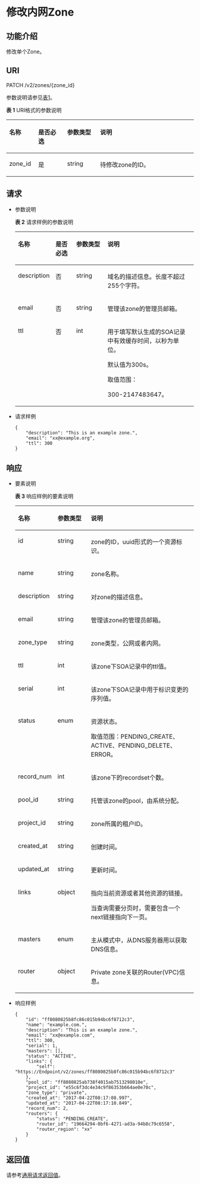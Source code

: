 # 修改内网Zone<a name="ZH-CN_TOPIC_0080996887"></a>

## 功能介绍<a name="section3569153217343"></a>

修改单个Zone。

## URI<a name="section6163262617350"></a>

PATCH /v2/zones/\{zone\_id\}

参数说明请参见[表1](#zh-cn_topic_0080995382_table56746773172616)。

**表 1**  URI格式的参数说明

<a name="zh-cn_topic_0080995382_table56746773172616"></a>
<table><thead align="left"><tr id="zh-cn_topic_0080995382_row12848229172616"><th class="cellrowborder" valign="top" width="15.459999999999999%" id="mcps1.2.5.1.1"><p id="zh-cn_topic_0080995382_p44975878172616"><a name="zh-cn_topic_0080995382_p44975878172616"></a><a name="zh-cn_topic_0080995382_p44975878172616"></a>名称</p>
</th>
<th class="cellrowborder" valign="top" width="15.459999999999999%" id="mcps1.2.5.1.2"><p id="zh-cn_topic_0080995382_p46443918172616"><a name="zh-cn_topic_0080995382_p46443918172616"></a><a name="zh-cn_topic_0080995382_p46443918172616"></a>是否必选</p>
</th>
<th class="cellrowborder" valign="top" width="17.53%" id="mcps1.2.5.1.3"><p id="zh-cn_topic_0080995382_p1368350172616"><a name="zh-cn_topic_0080995382_p1368350172616"></a><a name="zh-cn_topic_0080995382_p1368350172616"></a>参数类型</p>
</th>
<th class="cellrowborder" valign="top" width="51.55%" id="mcps1.2.5.1.4"><p id="zh-cn_topic_0080995382_p24157908172616"><a name="zh-cn_topic_0080995382_p24157908172616"></a><a name="zh-cn_topic_0080995382_p24157908172616"></a>说明</p>
</th>
</tr>
</thead>
<tbody><tr id="zh-cn_topic_0080995382_row39993297172616"><td class="cellrowborder" valign="top" width="15.459999999999999%" headers="mcps1.2.5.1.1 "><p id="zh-cn_topic_0080995382_p43071797172616"><a name="zh-cn_topic_0080995382_p43071797172616"></a><a name="zh-cn_topic_0080995382_p43071797172616"></a>zone_id</p>
</td>
<td class="cellrowborder" valign="top" width="15.459999999999999%" headers="mcps1.2.5.1.2 "><p id="zh-cn_topic_0080995382_p26647585172616"><a name="zh-cn_topic_0080995382_p26647585172616"></a><a name="zh-cn_topic_0080995382_p26647585172616"></a>是</p>
</td>
<td class="cellrowborder" valign="top" width="17.53%" headers="mcps1.2.5.1.3 "><p id="zh-cn_topic_0080995382_p21075379172616"><a name="zh-cn_topic_0080995382_p21075379172616"></a><a name="zh-cn_topic_0080995382_p21075379172616"></a>string</p>
</td>
<td class="cellrowborder" valign="top" width="51.55%" headers="mcps1.2.5.1.4 "><p id="zh-cn_topic_0080995382_p4976396172616"><a name="zh-cn_topic_0080995382_p4976396172616"></a><a name="zh-cn_topic_0080995382_p4976396172616"></a>待修改zone的ID。</p>
</td>
</tr>
</tbody>
</table>

## 请求<a name="section4207148117353"></a>

-   参数说明

    **表 2**  请求样例的参数说明

    <a name="zh-cn_topic_0080995382_table3720408817742"></a>
    <table><thead align="left"><tr id="zh-cn_topic_0080995382_row6225671717742"><th class="cellrowborder" valign="top" width="16.33%" id="mcps1.2.5.1.1"><p id="zh-cn_topic_0080995382_p5153686617742"><a name="zh-cn_topic_0080995382_p5153686617742"></a><a name="zh-cn_topic_0080995382_p5153686617742"></a>名称</p>
    </th>
    <th class="cellrowborder" valign="top" width="12.24%" id="mcps1.2.5.1.2"><p id="zh-cn_topic_0080995382_p473035017742"><a name="zh-cn_topic_0080995382_p473035017742"></a><a name="zh-cn_topic_0080995382_p473035017742"></a>是否必选</p>
    </th>
    <th class="cellrowborder" valign="top" width="18.37%" id="mcps1.2.5.1.3"><p id="zh-cn_topic_0080995382_p386753717742"><a name="zh-cn_topic_0080995382_p386753717742"></a><a name="zh-cn_topic_0080995382_p386753717742"></a>参数类型</p>
    </th>
    <th class="cellrowborder" valign="top" width="53.059999999999995%" id="mcps1.2.5.1.4"><p id="zh-cn_topic_0080995382_p5956810717742"><a name="zh-cn_topic_0080995382_p5956810717742"></a><a name="zh-cn_topic_0080995382_p5956810717742"></a>说明</p>
    </th>
    </tr>
    </thead>
    <tbody><tr id="zh-cn_topic_0080995382_row1973909717742"><td class="cellrowborder" valign="top" width="16.33%" headers="mcps1.2.5.1.1 "><p id="zh-cn_topic_0080995382_p5474826717742"><a name="zh-cn_topic_0080995382_p5474826717742"></a><a name="zh-cn_topic_0080995382_p5474826717742"></a>description</p>
    </td>
    <td class="cellrowborder" valign="top" width="12.24%" headers="mcps1.2.5.1.2 "><p id="zh-cn_topic_0080995382_p759162017742"><a name="zh-cn_topic_0080995382_p759162017742"></a><a name="zh-cn_topic_0080995382_p759162017742"></a>否</p>
    </td>
    <td class="cellrowborder" valign="top" width="18.37%" headers="mcps1.2.5.1.3 "><p id="zh-cn_topic_0080995382_p3220634117742"><a name="zh-cn_topic_0080995382_p3220634117742"></a><a name="zh-cn_topic_0080995382_p3220634117742"></a>string</p>
    </td>
    <td class="cellrowborder" valign="top" width="53.059999999999995%" headers="mcps1.2.5.1.4 "><p id="zh-cn_topic_0080995382_p6675950017742"><a name="zh-cn_topic_0080995382_p6675950017742"></a><a name="zh-cn_topic_0080995382_p6675950017742"></a>域名的描述信息。长度不超过255个字符。</p>
    </td>
    </tr>
    <tr id="zh-cn_topic_0080995382_row4358988017742"><td class="cellrowborder" valign="top" width="16.33%" headers="mcps1.2.5.1.1 "><p id="zh-cn_topic_0080995382_p6536976617742"><a name="zh-cn_topic_0080995382_p6536976617742"></a><a name="zh-cn_topic_0080995382_p6536976617742"></a>email</p>
    </td>
    <td class="cellrowborder" valign="top" width="12.24%" headers="mcps1.2.5.1.2 "><p id="zh-cn_topic_0080995382_p650279617742"><a name="zh-cn_topic_0080995382_p650279617742"></a><a name="zh-cn_topic_0080995382_p650279617742"></a>否</p>
    </td>
    <td class="cellrowborder" valign="top" width="18.37%" headers="mcps1.2.5.1.3 "><p id="zh-cn_topic_0080995382_p2054573717742"><a name="zh-cn_topic_0080995382_p2054573717742"></a><a name="zh-cn_topic_0080995382_p2054573717742"></a>string</p>
    </td>
    <td class="cellrowborder" valign="top" width="53.059999999999995%" headers="mcps1.2.5.1.4 "><p id="zh-cn_topic_0080995382_p1997196517742"><a name="zh-cn_topic_0080995382_p1997196517742"></a><a name="zh-cn_topic_0080995382_p1997196517742"></a>管理该zone的管理员邮箱。</p>
    </td>
    </tr>
    <tr id="zh-cn_topic_0080995382_row13489593141045"><td class="cellrowborder" valign="top" width="16.33%" headers="mcps1.2.5.1.1 "><p id="zh-cn_topic_0080995382_p18915273141045"><a name="zh-cn_topic_0080995382_p18915273141045"></a><a name="zh-cn_topic_0080995382_p18915273141045"></a>ttl</p>
    </td>
    <td class="cellrowborder" valign="top" width="12.24%" headers="mcps1.2.5.1.2 "><p id="zh-cn_topic_0080995382_p55742162141045"><a name="zh-cn_topic_0080995382_p55742162141045"></a><a name="zh-cn_topic_0080995382_p55742162141045"></a>否</p>
    </td>
    <td class="cellrowborder" valign="top" width="18.37%" headers="mcps1.2.5.1.3 "><p id="zh-cn_topic_0080995382_p18821243141045"><a name="zh-cn_topic_0080995382_p18821243141045"></a><a name="zh-cn_topic_0080995382_p18821243141045"></a>int</p>
    </td>
    <td class="cellrowborder" valign="top" width="53.059999999999995%" headers="mcps1.2.5.1.4 "><p id="zh-cn_topic_0080995382_p3447255141334"><a name="zh-cn_topic_0080995382_p3447255141334"></a><a name="zh-cn_topic_0080995382_p3447255141334"></a>用于填写默认生成的SOA记录中有效缓存时间，以秒为单位。</p>
    <p id="zh-cn_topic_0080995382_p54818170173211"><a name="zh-cn_topic_0080995382_p54818170173211"></a><a name="zh-cn_topic_0080995382_p54818170173211"></a>默认值为300s。</p>
    <p id="zh-cn_topic_0080995382_p5335091141210"><a name="zh-cn_topic_0080995382_p5335091141210"></a><a name="zh-cn_topic_0080995382_p5335091141210"></a>取值范围：</p>
    <p id="zh-cn_topic_0080995382_p43707626141214"><a name="zh-cn_topic_0080995382_p43707626141214"></a><a name="zh-cn_topic_0080995382_p43707626141214"></a>300-2147483647。</p>
    </td>
    </tr>
    </tbody>
    </table>

-   请求样例

    ```
    {
        "description": "This is an example zone.",
        "email": "xx@example.org",
        "ttl": 300
    }
    ```


## 响应<a name="section2142173017358"></a>

-   要素说明

    **表 3**  响应样例的要素说明

    <a name="table54601120171039"></a>
    <table><thead align="left"><tr id="zh-cn_topic_0057311027_row54125868171039"><th class="cellrowborder" valign="top" width="18.37%" id="mcps1.2.4.1.1"><p id="zh-cn_topic_0057311027_p46128019171039"><a name="zh-cn_topic_0057311027_p46128019171039"></a><a name="zh-cn_topic_0057311027_p46128019171039"></a>名称</p>
    </th>
    <th class="cellrowborder" valign="top" width="19.39%" id="mcps1.2.4.1.2"><p id="zh-cn_topic_0057311027_p61288737171039"><a name="zh-cn_topic_0057311027_p61288737171039"></a><a name="zh-cn_topic_0057311027_p61288737171039"></a>参数类型</p>
    </th>
    <th class="cellrowborder" valign="top" width="62.239999999999995%" id="mcps1.2.4.1.3"><p id="zh-cn_topic_0057311027_p39427830171039"><a name="zh-cn_topic_0057311027_p39427830171039"></a><a name="zh-cn_topic_0057311027_p39427830171039"></a>说明</p>
    </th>
    </tr>
    </thead>
    <tbody><tr id="zh-cn_topic_0057311027_row3275315171039"><td class="cellrowborder" valign="top" width="18.37%" headers="mcps1.2.4.1.1 "><p id="zh-cn_topic_0057311027_p13677558171039"><a name="zh-cn_topic_0057311027_p13677558171039"></a><a name="zh-cn_topic_0057311027_p13677558171039"></a>id</p>
    </td>
    <td class="cellrowborder" valign="top" width="19.39%" headers="mcps1.2.4.1.2 "><p id="zh-cn_topic_0057311027_p31480160171039"><a name="zh-cn_topic_0057311027_p31480160171039"></a><a name="zh-cn_topic_0057311027_p31480160171039"></a>string</p>
    </td>
    <td class="cellrowborder" valign="top" width="62.239999999999995%" headers="mcps1.2.4.1.3 "><p id="zh-cn_topic_0057311027_p55186322171039"><a name="zh-cn_topic_0057311027_p55186322171039"></a><a name="zh-cn_topic_0057311027_p55186322171039"></a>zone的ID，uuid形式的一个资源标识。</p>
    </td>
    </tr>
    <tr id="zh-cn_topic_0057311027_row62038903171039"><td class="cellrowborder" valign="top" width="18.37%" headers="mcps1.2.4.1.1 "><p id="zh-cn_topic_0057311027_p21725743171039"><a name="zh-cn_topic_0057311027_p21725743171039"></a><a name="zh-cn_topic_0057311027_p21725743171039"></a>name</p>
    </td>
    <td class="cellrowborder" valign="top" width="19.39%" headers="mcps1.2.4.1.2 "><p id="zh-cn_topic_0057311027_p55078653171039"><a name="zh-cn_topic_0057311027_p55078653171039"></a><a name="zh-cn_topic_0057311027_p55078653171039"></a>string</p>
    </td>
    <td class="cellrowborder" valign="top" width="62.239999999999995%" headers="mcps1.2.4.1.3 "><p id="zh-cn_topic_0057311027_p65545475171039"><a name="zh-cn_topic_0057311027_p65545475171039"></a><a name="zh-cn_topic_0057311027_p65545475171039"></a>zone名称。</p>
    </td>
    </tr>
    <tr id="zh-cn_topic_0057311027_row24663709171039"><td class="cellrowborder" valign="top" width="18.37%" headers="mcps1.2.4.1.1 "><p id="zh-cn_topic_0057311027_p56112529171039"><a name="zh-cn_topic_0057311027_p56112529171039"></a><a name="zh-cn_topic_0057311027_p56112529171039"></a>description</p>
    </td>
    <td class="cellrowborder" valign="top" width="19.39%" headers="mcps1.2.4.1.2 "><p id="zh-cn_topic_0057311027_p46656524171039"><a name="zh-cn_topic_0057311027_p46656524171039"></a><a name="zh-cn_topic_0057311027_p46656524171039"></a>string</p>
    </td>
    <td class="cellrowborder" valign="top" width="62.239999999999995%" headers="mcps1.2.4.1.3 "><p id="zh-cn_topic_0057311027_p31778607171039"><a name="zh-cn_topic_0057311027_p31778607171039"></a><a name="zh-cn_topic_0057311027_p31778607171039"></a>对zone的描述信息。</p>
    </td>
    </tr>
    <tr id="zh-cn_topic_0057311027_row34212800171039"><td class="cellrowborder" valign="top" width="18.37%" headers="mcps1.2.4.1.1 "><p id="zh-cn_topic_0057311027_p51657401171039"><a name="zh-cn_topic_0057311027_p51657401171039"></a><a name="zh-cn_topic_0057311027_p51657401171039"></a>email</p>
    </td>
    <td class="cellrowborder" valign="top" width="19.39%" headers="mcps1.2.4.1.2 "><p id="zh-cn_topic_0057311027_p336297171039"><a name="zh-cn_topic_0057311027_p336297171039"></a><a name="zh-cn_topic_0057311027_p336297171039"></a>string</p>
    </td>
    <td class="cellrowborder" valign="top" width="62.239999999999995%" headers="mcps1.2.4.1.3 "><p id="zh-cn_topic_0057311027_p66322352171039"><a name="zh-cn_topic_0057311027_p66322352171039"></a><a name="zh-cn_topic_0057311027_p66322352171039"></a>管理该zone的管理员邮箱。</p>
    </td>
    </tr>
    <tr id="zh-cn_topic_0057311027_row45341886171039"><td class="cellrowborder" valign="top" width="18.37%" headers="mcps1.2.4.1.1 "><p id="zh-cn_topic_0057311027_p22374403171039"><a name="zh-cn_topic_0057311027_p22374403171039"></a><a name="zh-cn_topic_0057311027_p22374403171039"></a>zone_type</p>
    </td>
    <td class="cellrowborder" valign="top" width="19.39%" headers="mcps1.2.4.1.2 "><p id="zh-cn_topic_0057311027_p16323247171039"><a name="zh-cn_topic_0057311027_p16323247171039"></a><a name="zh-cn_topic_0057311027_p16323247171039"></a>string</p>
    </td>
    <td class="cellrowborder" valign="top" width="62.239999999999995%" headers="mcps1.2.4.1.3 "><p id="zh-cn_topic_0057311027_p58527202171039"><a name="zh-cn_topic_0057311027_p58527202171039"></a><a name="zh-cn_topic_0057311027_p58527202171039"></a>zone类型，公网或者内网。</p>
    </td>
    </tr>
    <tr id="zh-cn_topic_0057311027_row36905265171039"><td class="cellrowborder" valign="top" width="18.37%" headers="mcps1.2.4.1.1 "><p id="zh-cn_topic_0057311027_p4888971171039"><a name="zh-cn_topic_0057311027_p4888971171039"></a><a name="zh-cn_topic_0057311027_p4888971171039"></a>ttl</p>
    </td>
    <td class="cellrowborder" valign="top" width="19.39%" headers="mcps1.2.4.1.2 "><p id="zh-cn_topic_0057311027_p16027579171039"><a name="zh-cn_topic_0057311027_p16027579171039"></a><a name="zh-cn_topic_0057311027_p16027579171039"></a>int</p>
    </td>
    <td class="cellrowborder" valign="top" width="62.239999999999995%" headers="mcps1.2.4.1.3 "><p id="zh-cn_topic_0057311027_p41240291171039"><a name="zh-cn_topic_0057311027_p41240291171039"></a><a name="zh-cn_topic_0057311027_p41240291171039"></a>该zone下SOA记录中的ttl值。</p>
    </td>
    </tr>
    <tr id="zh-cn_topic_0057311027_row29641334171039"><td class="cellrowborder" valign="top" width="18.37%" headers="mcps1.2.4.1.1 "><p id="zh-cn_topic_0057311027_p63311148171039"><a name="zh-cn_topic_0057311027_p63311148171039"></a><a name="zh-cn_topic_0057311027_p63311148171039"></a>serial</p>
    </td>
    <td class="cellrowborder" valign="top" width="19.39%" headers="mcps1.2.4.1.2 "><p id="zh-cn_topic_0057311027_p26678057171039"><a name="zh-cn_topic_0057311027_p26678057171039"></a><a name="zh-cn_topic_0057311027_p26678057171039"></a>int</p>
    </td>
    <td class="cellrowborder" valign="top" width="62.239999999999995%" headers="mcps1.2.4.1.3 "><p id="zh-cn_topic_0057311027_p7524749171039"><a name="zh-cn_topic_0057311027_p7524749171039"></a><a name="zh-cn_topic_0057311027_p7524749171039"></a>该zone下SOA记录中用于标识变更的序列值。</p>
    </td>
    </tr>
    <tr id="zh-cn_topic_0057311027_row44990376171039"><td class="cellrowborder" valign="top" width="18.37%" headers="mcps1.2.4.1.1 "><p id="zh-cn_topic_0057311027_p30244483171039"><a name="zh-cn_topic_0057311027_p30244483171039"></a><a name="zh-cn_topic_0057311027_p30244483171039"></a>status</p>
    </td>
    <td class="cellrowborder" valign="top" width="19.39%" headers="mcps1.2.4.1.2 "><p id="zh-cn_topic_0057311027_p47406357171039"><a name="zh-cn_topic_0057311027_p47406357171039"></a><a name="zh-cn_topic_0057311027_p47406357171039"></a>enum</p>
    </td>
    <td class="cellrowborder" valign="top" width="62.239999999999995%" headers="mcps1.2.4.1.3 "><p id="zh-cn_topic_0057311027_p9822846171039"><a name="zh-cn_topic_0057311027_p9822846171039"></a><a name="zh-cn_topic_0057311027_p9822846171039"></a>资源状态。</p>
    <p id="zh-cn_topic_0057311027_p36239781171039"><a name="zh-cn_topic_0057311027_p36239781171039"></a><a name="zh-cn_topic_0057311027_p36239781171039"></a>取值范围：PENDING_CREATE、ACTIVE、PENDING_DELETE、ERROR。</p>
    </td>
    </tr>
    <tr id="zh-cn_topic_0057311027_row1454557171039"><td class="cellrowborder" valign="top" width="18.37%" headers="mcps1.2.4.1.1 "><p id="zh-cn_topic_0057311027_p51202644171039"><a name="zh-cn_topic_0057311027_p51202644171039"></a><a name="zh-cn_topic_0057311027_p51202644171039"></a>record_num</p>
    </td>
    <td class="cellrowborder" valign="top" width="19.39%" headers="mcps1.2.4.1.2 "><p id="zh-cn_topic_0057311027_p32016130171039"><a name="zh-cn_topic_0057311027_p32016130171039"></a><a name="zh-cn_topic_0057311027_p32016130171039"></a>int</p>
    </td>
    <td class="cellrowborder" valign="top" width="62.239999999999995%" headers="mcps1.2.4.1.3 "><p id="zh-cn_topic_0057311027_p53878535171039"><a name="zh-cn_topic_0057311027_p53878535171039"></a><a name="zh-cn_topic_0057311027_p53878535171039"></a>该zone下的recordset个数。</p>
    </td>
    </tr>
    <tr id="zh-cn_topic_0057311027_row48476716171039"><td class="cellrowborder" valign="top" width="18.37%" headers="mcps1.2.4.1.1 "><p id="zh-cn_topic_0057311027_p54136527171039"><a name="zh-cn_topic_0057311027_p54136527171039"></a><a name="zh-cn_topic_0057311027_p54136527171039"></a>pool_id</p>
    </td>
    <td class="cellrowborder" valign="top" width="19.39%" headers="mcps1.2.4.1.2 "><p id="zh-cn_topic_0057311027_p48020249171039"><a name="zh-cn_topic_0057311027_p48020249171039"></a><a name="zh-cn_topic_0057311027_p48020249171039"></a>string</p>
    </td>
    <td class="cellrowborder" valign="top" width="62.239999999999995%" headers="mcps1.2.4.1.3 "><p id="zh-cn_topic_0057311027_p63987755171039"><a name="zh-cn_topic_0057311027_p63987755171039"></a><a name="zh-cn_topic_0057311027_p63987755171039"></a>托管该zone的pool，由系统分配。</p>
    </td>
    </tr>
    <tr id="zh-cn_topic_0057311027_row49967872171039"><td class="cellrowborder" valign="top" width="18.37%" headers="mcps1.2.4.1.1 "><p id="zh-cn_topic_0057311027_p35791512171039"><a name="zh-cn_topic_0057311027_p35791512171039"></a><a name="zh-cn_topic_0057311027_p35791512171039"></a>project_id</p>
    </td>
    <td class="cellrowborder" valign="top" width="19.39%" headers="mcps1.2.4.1.2 "><p id="zh-cn_topic_0057311027_p10454086171039"><a name="zh-cn_topic_0057311027_p10454086171039"></a><a name="zh-cn_topic_0057311027_p10454086171039"></a>string</p>
    </td>
    <td class="cellrowborder" valign="top" width="62.239999999999995%" headers="mcps1.2.4.1.3 "><p id="zh-cn_topic_0057311027_p8704812171039"><a name="zh-cn_topic_0057311027_p8704812171039"></a><a name="zh-cn_topic_0057311027_p8704812171039"></a>zone所属的租户ID。</p>
    </td>
    </tr>
    <tr id="zh-cn_topic_0057311027_row27690345171039"><td class="cellrowborder" valign="top" width="18.37%" headers="mcps1.2.4.1.1 "><p id="zh-cn_topic_0057311027_p48529730171039"><a name="zh-cn_topic_0057311027_p48529730171039"></a><a name="zh-cn_topic_0057311027_p48529730171039"></a>created_at</p>
    </td>
    <td class="cellrowborder" valign="top" width="19.39%" headers="mcps1.2.4.1.2 "><p id="zh-cn_topic_0057311027_p59988242171039"><a name="zh-cn_topic_0057311027_p59988242171039"></a><a name="zh-cn_topic_0057311027_p59988242171039"></a>string</p>
    </td>
    <td class="cellrowborder" valign="top" width="62.239999999999995%" headers="mcps1.2.4.1.3 "><p id="zh-cn_topic_0057311027_p9292793171039"><a name="zh-cn_topic_0057311027_p9292793171039"></a><a name="zh-cn_topic_0057311027_p9292793171039"></a>创建时间。</p>
    </td>
    </tr>
    <tr id="zh-cn_topic_0057311027_row4377608115654"><td class="cellrowborder" valign="top" width="18.37%" headers="mcps1.2.4.1.1 "><p id="zh-cn_topic_0057311027_p5844041115654"><a name="zh-cn_topic_0057311027_p5844041115654"></a><a name="zh-cn_topic_0057311027_p5844041115654"></a>updated_at</p>
    </td>
    <td class="cellrowborder" valign="top" width="19.39%" headers="mcps1.2.4.1.2 "><p id="zh-cn_topic_0057311027_p3605288915654"><a name="zh-cn_topic_0057311027_p3605288915654"></a><a name="zh-cn_topic_0057311027_p3605288915654"></a>string</p>
    </td>
    <td class="cellrowborder" valign="top" width="62.239999999999995%" headers="mcps1.2.4.1.3 "><p id="zh-cn_topic_0057311027_p3460290715654"><a name="zh-cn_topic_0057311027_p3460290715654"></a><a name="zh-cn_topic_0057311027_p3460290715654"></a>更新时间。</p>
    </td>
    </tr>
    <tr id="zh-cn_topic_0057311027_row384676871572"><td class="cellrowborder" valign="top" width="18.37%" headers="mcps1.2.4.1.1 "><p id="zh-cn_topic_0057311027_p288749251572"><a name="zh-cn_topic_0057311027_p288749251572"></a><a name="zh-cn_topic_0057311027_p288749251572"></a>links</p>
    </td>
    <td class="cellrowborder" valign="top" width="19.39%" headers="mcps1.2.4.1.2 "><p id="zh-cn_topic_0057311027_p571676251572"><a name="zh-cn_topic_0057311027_p571676251572"></a><a name="zh-cn_topic_0057311027_p571676251572"></a>object</p>
    </td>
    <td class="cellrowborder" valign="top" width="62.239999999999995%" headers="mcps1.2.4.1.3 "><p id="zh-cn_topic_0057311027_p50014989155938"><a name="zh-cn_topic_0057311027_p50014989155938"></a><a name="zh-cn_topic_0057311027_p50014989155938"></a>指向当前资源或者其他资源的链接。</p>
    <p id="zh-cn_topic_0057311027_p660161572"><a name="zh-cn_topic_0057311027_p660161572"></a><a name="zh-cn_topic_0057311027_p660161572"></a>当查询需要分页时，需要包含一个next链接指向下一页。</p>
    </td>
    </tr>
    <tr id="zh-cn_topic_0057311027_row177328815945"><td class="cellrowborder" valign="top" width="18.37%" headers="mcps1.2.4.1.1 "><p id="zh-cn_topic_0057311027_p1595959815945"><a name="zh-cn_topic_0057311027_p1595959815945"></a><a name="zh-cn_topic_0057311027_p1595959815945"></a>masters</p>
    </td>
    <td class="cellrowborder" valign="top" width="19.39%" headers="mcps1.2.4.1.2 "><p id="zh-cn_topic_0057311027_p1765902715945"><a name="zh-cn_topic_0057311027_p1765902715945"></a><a name="zh-cn_topic_0057311027_p1765902715945"></a>enum</p>
    </td>
    <td class="cellrowborder" valign="top" width="62.239999999999995%" headers="mcps1.2.4.1.3 "><p id="zh-cn_topic_0057311027_p2109506015945"><a name="zh-cn_topic_0057311027_p2109506015945"></a><a name="zh-cn_topic_0057311027_p2109506015945"></a>主从模式中，从DNS服务器用以获取DNS信息。</p>
    </td>
    </tr>
    <tr id="zh-cn_topic_0057311027_row57448667171910"><td class="cellrowborder" valign="top" width="18.37%" headers="mcps1.2.4.1.1 "><p id="zh-cn_topic_0057311027_p3560499171932"><a name="zh-cn_topic_0057311027_p3560499171932"></a><a name="zh-cn_topic_0057311027_p3560499171932"></a>router</p>
    </td>
    <td class="cellrowborder" valign="top" width="19.39%" headers="mcps1.2.4.1.2 "><p id="zh-cn_topic_0057311027_p19965041171932"><a name="zh-cn_topic_0057311027_p19965041171932"></a><a name="zh-cn_topic_0057311027_p19965041171932"></a>object</p>
    </td>
    <td class="cellrowborder" valign="top" width="62.239999999999995%" headers="mcps1.2.4.1.3 "><p id="zh-cn_topic_0057311027_p6555635171932"><a name="zh-cn_topic_0057311027_p6555635171932"></a><a name="zh-cn_topic_0057311027_p6555635171932"></a>Private zone关联的Router(VPC)信息。</p>
    </td>
    </tr>
    </tbody>
    </table>

-   响应样例

    ```
    {
        "id": "ff8080825b8fc86c015b94bc6f8712c3",
        "name": "example.com.",
        "description": "This is an example zone.",
        "email": "xx@example.com",
        "ttl": 300,
        "serial": 1,
        "masters": [],
        "status": "ACTIVE",
        "links": {
            "self": "https://Endpoint/v2/zones/ff8080825b8fc86c015b94bc6f8712c3"
        },
        "pool_id": "ff8080825ab738f4015ab7513298010e",
        "project_id": "e55c6f3dc4e34c9f86353b664ae0e70c",
        "zone_type": "private",
        "created_at": "2017-04-22T08:17:08.997",
        "updated_at": "2017-04-22T08:17:10.849",
        "record_num": 2,
        "routers": {
            "status": "PENDING_CREATE",
            "router_id": "19664294-0bf6-4271-ad3a-94b8c79c6558",
            "router_region": "xx"
        }
    }
    
    ```


## 返回值<a name="section1917896317411"></a>

请参考[通用请求返回值](通用请求返回值.md)。


